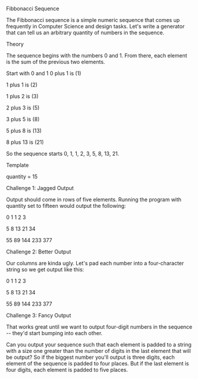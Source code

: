 Fibbonacci Sequence

The Fibbonacci sequence is a simple numeric sequence that comes up frequently in Computer Science and design tasks. Let's write a generator that can tell us an arbitrary quantity of numbers in the sequence.

Theory

The sequence begins with the numbers 0 and 1. From there, each element is the sum of the previous two elements.

Start with 0 and 1
0 plus 1 is (1)

1 plus 1 is (2)

1 plus 2 is (3)

2 plus 3 is (5)

3 plus 5 is (8)

5 plus 8 is (13)

8 plus 13 is (21)

So the sequence starts 0, 1, 1, 2, 3, 5, 8, 13, 21.

Template

quantity = 15

Challenge 1: Jagged Output

Output should come in rows of five elements. Running the program with quantity set to fifteen would output the following:

0 1 1 2 3

5 8 13 21 34

55 89 144 233 377

Challenge 2: Better Output

Our columns are kinda ugly. Let's pad each number into a four-character string so we get output like this:

   0    1    1    2    3

   5    8   13   21   34

  55   89  144  233  377

Challenge 3: Fancy Output

That works great until we want to output four-digit numbers in the sequence -- they'd start bumping into each other.

Can you output your sequence such that each element is padded to a string with a size one greater than the number of digits in the last element that will be output? So if the biggest number you'll output is three digits, each element of the sequence is padded to four places. But if the last element is four digits, each element is padded to five places.